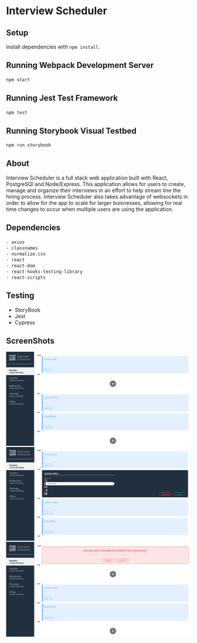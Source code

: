 # Interview Scheduler

## Setup

Install dependencies with `npm install`.

## Running Webpack Development Server

```sh
npm start
```

## Running Jest Test Framework

```sh
npm test
```

## Running Storybook Visual Testbed

```sh
npm run storybook
```

## About

Interview Scheduler is a full stack web application built with React, PostgreSQl and Node/Express. This application allows for users to create, manage and organize their interviews in an effort to help stream line the hiring process. Interview Scheduler also takes advantage of websockets in order to allow for the app to scale for larger buisnesses, allowing for real time changes to occur when multiple users are using the application.

## Dependencies

    - axios
    - classnames
    - normalize.css
    - react
    - react-dom
    - react-hooks-testing-library
    - react-scripts

## Testing
- StoryBook 
- Jest 
- Cypress

## ScreenShots
!["Scheduler Home Page"](https://github.com/QuinAiton/Interview-Schedualer/blob/master/docs/Interview-Home.png?raw=true)
!["Creating Interview"](https://github.com/QuinAiton/Interview-Schedualer/blob/master/docs/Interview-Add.png?raw=true)
!["Removing Interview"](https://github.com/QuinAiton/Interview-Schedualer/blob/master/docs/Interview-delete.png?raw=true)
